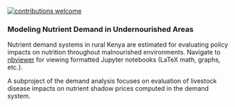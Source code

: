 [![contributions welcome](https://img.shields.io/badge/contributions-welcome-brightgreen.svg?style=flat)](https://github.com/AJKappes/Nutrient_Demand/issues)


### Modeling Nutrient Demand in Undernourished Areas

Nutrient demand systems in rural Kenya are estimated for evaluating policy impacts on nutrition throughout malnourished environments. Navigate to [nbviewer](https://nbviewer.jupyter.org/github/ajkappes/Nutrient_Demand/tree/master/Python/) for viewing formatted Jupyter notebooks (LaTeX math, graphs, etc.).

A subproject of the demand analysis focuses on evaluation of livestock disease impacts on nutrient shadow prices computed in the demand system.
